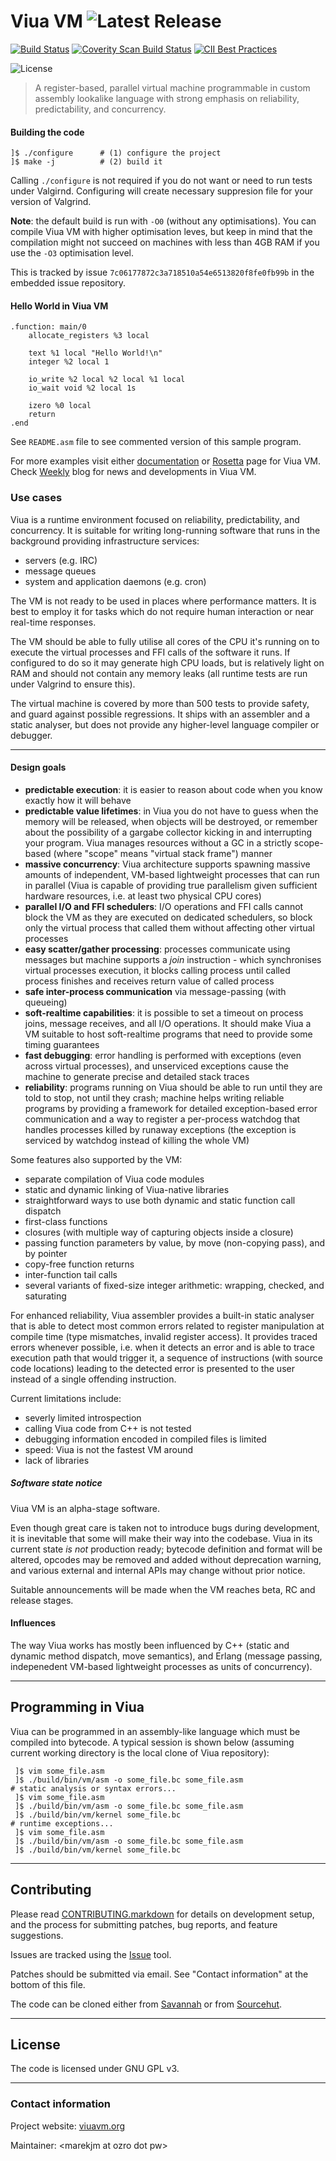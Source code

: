 # Viua VM ![Latest Release](https://img.shields.io/github/tag/marekjm/viuavm.svg)

[![Build Status](https://ci.viuavm.org/builds/status_latest.png)](https://ci.viuavm.org/builds/latest.html)
[![Coverity Scan Build Status](https://img.shields.io/coverity/scan/7140.svg)](https://scan.coverity.com/projects/marekjm-viuavm)
[![CII Best Practices](https://bestpractices.coreinfrastructure.org/projects/581/badge)](https://bestpractices.coreinfrastructure.org/projects/581)

![License](https://img.shields.io/github/license/marekjm/viuavm.svg)


> A register-based, parallel virtual machine programmable in custom assembly lookalike language with
> strong emphasis on reliability, predictability, and concurrency.

#### Building the code

```
]$ ./configure      # (1) configure the project
]$ make -j          # (2) build it
```

Calling `./configure` is not required if you do not want or need to run tests
under Valgirnd. Configuring will create necessary suppresion file for your
version of Valgrind.

**Note**: the default build is run with `-O0` (without any optimisations).
You can compile Viua VM with higher optimisation leves, but keep in mind that
the compilation might not succeed on machines with less than 4GB RAM if you use
the `-O3` optimisation level.

This is tracked by issue `7c06177872c3a718510a54e6513820f8fe0fb99b` in the
embedded issue repository.


#### Hello World in Viua VM

```
.function: main/0
    allocate_registers %3 local

    text %1 local "Hello World!\n"
    integer %2 local 1

    io_write %2 local %2 local %1 local
    io_wait void %2 local 1s

    izero %0 local
    return
.end
```

See `README.asm` file to see commented version of this sample program.

For more examples visit either [documentation](http://docs.viuavm.org/) or
[Rosetta](http://rosettacode.org/wiki/Viua_VM_assembly) page for Viua VM.
Check [Weekly](http://weekly.viuavm.org/) blog for news and developments in
Viua VM.


### Use cases

Viua is a runtime environment focused on reliability, predictability, and
concurrency. It is suitable for writing long-running software that runs in the
background providing infrastructure services:

- servers (e.g. IRC)
- message queues
- system and application daemons (e.g. cron)

The VM is not ready to be used in places where performance matters.
It is best to employ it for tasks which do not require human interaction or near
real-time responses.

The VM should be able to fully utilise all cores of the CPU it's running on to
execute the virtual processes and FFI calls of the software it runs. If
configured to do so it may generate high CPU loads, but is relatively light on
RAM and should not contain any memory leaks (all runtime tests are run under
Valgrind to ensure this).

The virtual machine is covered by more than 500 tests to provide safety, and
guard against possible regressions. It ships with an assembler and a static
analyser, but does not provide any higher-level language compiler or debugger.


----


#### Design goals

- **predictable execution**: it is easier to reason about code when you know
  exactly how it will behave
- **predictable value lifetimes**: in Viua you do not have to guess when the
  memory will be released, when objects will be destroyed, or remember about the
  possibility of a gargabe collector kicking in and interrupting your program.
  Viua manages resources without a GC in a strictly scope-based (where "scope"
  means "virtual stack frame") manner
- **massive concurrency**: Viua architecture supports spawning massive amounts
  of independent, VM-based lightweight processes that can run in parallel (Viua
  is capable of providing true parallelism given sufficient hardware resources,
  i.e. at least two physical CPU cores)
- **parallel I/O and FFI schedulers**: I/O operations and FFI calls cannot block
  the VM as they are executed on dedicated schedulers, so block only the virtual
  process that called them without affecting other virtual processes
- **easy scatter/gather processing**: processes communicate using messages but
  machine supports a *join* instruction - which synchronises virtual processes
  execution, it blocks calling process until called process finishes and
  receives return value of called process
- **safe inter-process communication** via message-passing (with queueing)
- **soft-realtime capabilities**: it is possible to set a timeout on process
  joins, message receives, and all I/O operations. It should make Viua a VM
  suitable to host soft-realtime programs that need to provide some timing
  guarantees
- **fast debugging**: error handling is performed with exceptions (even across
  virtual processes), and unserviced exceptions cause the machine to generate
  precise and detailed stack traces
- **reliability**: programs running on Viua should be able to run until they are
  told to stop, not until they crash; machine helps writing reliable programs by
  providing a framework for detailed exception-based error communication and a
  way to register a per-process watchdog that handles processes killed by
  runaway exceptions (the exception is serviced by watchdog instead of killing
  the whole VM)


Some features also supported by the VM:

- separate compilation of Viua code modules
- static and dynamic linking of Viua-native libraries
- straightforward ways to use both dynamic and static function call dispatch
- first-class functions
- closures (with multiple way of capturing objects inside a closure)
- passing function parameters by value, by move (non-copying pass), and by pointer
- copy-free function returns
- inter-function tail calls
- several variants of fixed-size integer arithmetic: wrapping, checked, and
  saturating

For enhanced reliability, Viua assembler provides a built-in static analyser
that is able to detect most common errors related to register manipulation at
compile time (type mismatches, invalid register access). It provides traced
errors whenever possible, i.e. when it detects an error and is able to trace
execution path that would trigger it, a sequence of instructions (with source
code locations) leading to the detected error is presented to the user instead
of a single offending instruction.


Current limitations include:

- severly limited introspection
- calling Viua code from C++ is not tested
- debugging information encoded in compiled files is limited
- speed: Viua is not the fastest VM around
- lack of libraries


##### Software state notice

Viua VM is an alpha-stage software.

Even though great care is taken not to introduce bugs during development, it is
inevitable that some will make their way into the codebase. Viua in its current
state *is not* production ready; bytecode definition and format will be altered,
opcodes may be removed and added without deprecation warning, and various
external and internal APIs may change without prior notice.

Suitable announcements will be made when the VM reaches beta, RC and release
stages.


#### Influences

The way Viua works has mostly been influenced by
C++ (static and dynamic method dispatch, move semantics), and
Erlang (message passing, indepenedent VM-based lightweight processes as units of
concurrency).


----


## Programming in Viua

Viua can be programmed in an assembly-like language which must be compiled into
bytecode. A typical session is shown below (assuming current working directory
is the local clone of Viua repository):

```
 ]$ vim some_file.asm
 ]$ ./build/bin/vm/asm -o some_file.bc some_file.asm
# static analysis or syntax errors...
 ]$ vim some_file.asm
 ]$ ./build/bin/vm/asm -o some_file.bc some_file.asm
 ]$ ./build/bin/vm/kernel some_file.bc
# runtime exceptions...
 ]$ vim some_file.asm
 ]$ ./build/bin/vm/asm -o some_file.bc some_file.asm
 ]$ ./build/bin/vm/kernel some_file.bc
```

----

## Contributing

Please read [CONTRIBUTING.markdown](./CONTRIBUTING.markdown) for details on
development setup, and the process for submitting patches, bug reports, and
feature suggestions.

Issues are tracked using the [Issue](https://git.sr.ht/~maelkum/issue) tool.

Patches should be submitted via email. See "Contact information" at the bottom
of this file.

The code can be cloned either
from [Savannah](http://git.savannah.nongnu.org/cgit/viuavm.git) or
from [Sourcehut](https://git.sr.ht/~maelkum/viuavm).


----

## License

The code is licensed under GNU GPL v3.


----

### Contact information

Project website: [viuavm.org](http://viuavm.org/)

Maintainer: &lt;marekjm at ozro dot pw&gt;
